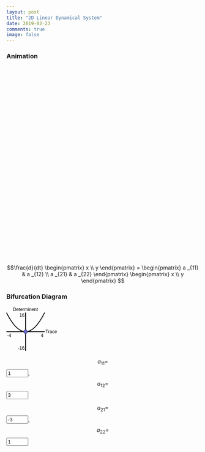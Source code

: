 ```yaml
---
layout: post
title: "2D Linear Dynamical System"
date: 2019-02-23
comments: true
image: false
---
```


### Animation

<canvas id="myCanvas2" width="600" height="600" style="margin-left:auto;margin-right:auto;display:block;"></canvas>

<p id="formula" kramdown="1">

$$\frac{d}{dt} \begin{pmatrix}
x \\
y
\end{pmatrix} = 
\begin{pmatrix}
a _{11} & a _{12} \\
a _{21} & a _{22}
\end{pmatrix} \begin{pmatrix}
x \\
y
\end{pmatrix}
$$

</p>

### Bifurcation Diagram

<p id="det_tr"></p>

<p>
	<svg width="136" height="120">
		<g transform="translate(50,65)"> 
			<line x1="-50" y1="0" x2="50" y2="0" style="stroke:rgb(0,0,0);stroke-width:2" />
			<line x1="0" y1="-50" x2="0" y2="50" style="stroke:rgb(0,0,0);stroke-width:2" />
			<path d="M -50,-50 Q 0,50 50,-50" stroke="black" stroke-width="2" fill="none" />
			<text x="-48" y="14" style="font-family:Helvetica;font-size:12">-4</text>
			<text x="40" y="14" style="font-family:Helvetica;font-size:12">4</text>
			<text x="-20" y="47" style="font-family:Helvetica;font-size:12">-16</text>
			<text x="-16" y="-39" style="font-family:Helvetica;font-size:12">16</text>
			<text x="-33" y="-54" style="font-family:Helvetica;font-size:12">Determinent</text>
			<text x="52" y="4" style="font-family:Helvetica;font-size:12">Trace</text>
			<circle id="cir" cx="0" cy="0" r="5" stroke="#333366" stroke-width="1" fill="#6666cc" />
		</g>
	</svg>	
</p>

$$a _{11} = $$ <input type="text" id="a11" onchange="updateArgument()" value="1" size="4">,
$$a _{12} = $$ <input type="text" id="a12" onchange="updateArgument()" value="3" size="4"> 

$$a _{21} = $$ <input type="text" id="a21" onchange="updateArgument()" value="-3" size="4">,
$$a _{22} = $$ <input type="text" id="a22" onchange="updateArgument()" value="1" size="4">

				
<script type="text/javascript" src="/users/jcyang/assets/js/2d-linear-dynamical-system.js"></script>

